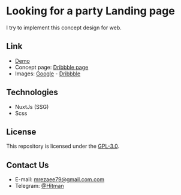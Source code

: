 # Looking for a party Landing page

I try to implement this concept design for web.

## Link

- [Demo](https://hitman00.github.io/looking-for-a-party/)
- Concept page: [Dribbble page](https://dribbble.com/shots/16239180-Event-Party-Web-Design)
- Images: [Google](https://google.com) - [Dribbble](https://dribbble.com/)

## Technologies

- NuxtJs (SSG)
- Scss

## License

This repository is licensed under the [GPL-3.0](https://opensource.org/licenses/GPL-3.0).

## Contact Us

- E-mail: <mrezaee79@gmail.com.com><br>
- Telegram: [@Hitman](https://telegram.me/hitman0012)
